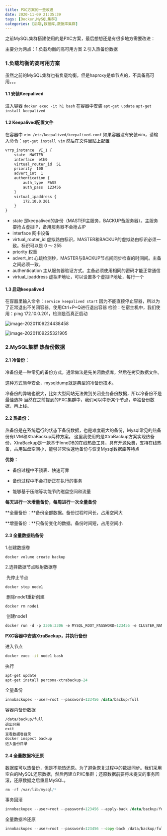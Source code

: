```yaml
---
title: PXC方案的一些改进
date: 2020-11-09 21:35:39
tags: [Docker,MySQL集群]
categories: [后端,数据库,数据库集群]
---
```


之前MySQL集群搭建使用的是PXC方案，最后想想还是有很多地方需要改进：

主要分为两点：1.负载均衡的高可用方案  2.引入热备份数据

<!--more-->

### 1.负载均衡的高可用方案

虽然之前的MySQL集群也有负载均衡，但是haproxy是单节点的，不具备高可用。。。

#### 1.1 安装Keepalived
进入容器
`docker exec -it h1 bash`
在容器中安装
`apt-get update`
`apt-get install keepalived`

#### 1.2 Keepalived配置文件
在容器中
`vim /etc/keepalived/keepalived.conf`
如果容器没有安装vim，请输入命令：`apt-get install vim`
然后在文件里贴上配置

```xml
vrrp_instance  VI_1 {
    state  MASTER
    interface  eth0
    virtual_router_id  51
    priority  100
    advert_int  1
    authentication {
        auth_type  PASS
        auth_pass  123456
    }
    virtual_ipaddress {
        172.10.0.201
    }
}
```

- state 是keepalived的身份（MASTER主服务，BACKUP备服务器）。主服务要抢占虚拟IP，备用服务器不会抢占IP
- interface 网卡设备
- virtual_router_id 虚拟路由标识，MASTER和BACKUP的虚拟路由标识必须一致。标识可以是 0 ～ 255
- priority 权重
- advert_int 心跳检测秒，MASTER与BACKUP节点间同步检查的时间间。主备之间必须一致。
- authentication 主从服务器验证方式。主备必须使用相同的密码才能正常通信
- virtual_ipaddress 虚拟IP地址，可以设置多个虚拟IP地址，每行一个



#### 1.3 启动keepalived

在容器里输入命令：`service keepalived start`
因为不能直接停止容器，所以为了正常退出不关闭容器，使用Ctrl+P+Q进行退出容器
检验：在宿主机中，我们使用：ping 172.10.0.201，检测是否真正启动

![image-20201109224438458](/images/2020110901.png)



![image-20201109225321905](/images/2020110902.png)



### 2.MySQL集群 热备份数据

#### 2.1 冷备份：

冷备份是一种常见的备份方式，通常做法是先关闭数据库，然后在拷贝数据文件。

这种方式简单安全，mysqldump就是典型的冷备份技术。

冷备份的弊端也很大，比如大型网站无法做到关闭业务备份数据，所以冷备份不是最佳选择
当然在之前提到的PXC集群中，我们可以中断某个节点，单独备份数据，再上线。



#### 2.2 热备份：

热备份是在系统运行的状态下备份数据，也是难度最大的备份，Mysql常见的热备份有LVM和XtraBackup两种方案。
这里我使用的是XtraBackup方案实现热备份，XtraBackup是一款基于InnoDB的在线热备工具，具有开源免费，支持在线热备，占用磁盘空间小，能够非常快速地备份与恢复Mysql数据库等特点

**优势：**

- 备份过程中不锁表、快速可靠

- 备份过程中不会打断正在执行的事务

- 能够基于压缩等功能节约磁盘空间和流量

  

**每天进行一次增量备份，每周进行一次全量备份**

**全量备份：**备份全部数据。备份过程时间长，占用空间大

**增量备份：**只备份变化的数据。备份时间短，占用空间小



#### 2.3 全量数据热备份

1.创建数据卷

```undefined
docker volume create backup
```

2.选择数据节点映射数据卷

​	先停止节点

```undefined
docker stop node1
```

​	删除node1重新创建

```undefined
docker rm node1
```

​	创建node1

```kotlin
docker run -d -p 3306:3306 -e MYSQL_ROOT_PASSWORD=123456 -e CLUSTER_NAME=PXC -e XTRABACKUP_PASSWORD=123456 -v v1:/var/lib/mysql -v backup:/data --privileged -e CLUSTER_JOIN=node2 --name=node1 --net=net1 --ip 172.10.0.2 pxc 
```



**PXC容器中安装XtraBackup，并执行备份**

进入节点

```bash
docker exec -it node1 bash
```

执行

```csharp
apt-get update
apt-get install percona-xtrabackup-24
```

全量备份

```kotlin
innobackupex --user=root --password=123456 /data/backup/full
```

容器内备份数据

```
/data/backup/full
退出容器
exit
查看数据卷目录
docker inspect backup
进入备份目录
```

#### 2.4 全量数据冷还原

数据库可以热备份，但是不能热还原。为了避免恢复过程中的数据同步。我们采用空白的MySQL还原数据，然后再建立PXC集群；还原数据前要将未提交的事务回滚，还原数据之后重启MySQL。

```csharp
rm -rf /var/lib/mysql/*
```

事务回滚

```kotlin
innobackupex --user=root --password=123456 --apply-back /data/backup/full/
```

全量数据冷还原

```go
innobackupex --user=root --password=123456 --copy-back /data/backup/full/
```
